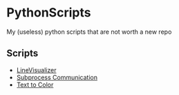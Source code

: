 # PythonScripts
My (useless) python scripts that are not worth a new repo

## Scripts
* [LineVisualizer](/linevisualizer)
* [Subprocess Communication](/subprocesscommunication)
* [Text to Color](/texttocolor)